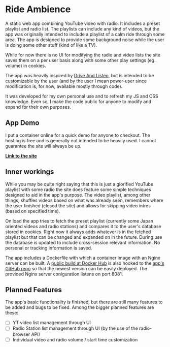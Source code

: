 # Ride Ambience

A static web app combining YouTube video with radio. It includes a preset playlist and radio list. The playlists can include any kind of videos, but the app was originally intended to include a playlist of a calm ride through some area. The app is designed to provide some background noise while the user is doing some other stuff (kind of like a TV). 

While for now there is no UI for modifying the radio and video lists the site saves them on a per user basis along with some other play settings (eg. volume) in cookies.

The app was heavily inspired by [Drive And Listen](https://driveandlisten.herokuapp.com/), but is intended to be customizable by the user (and by the user I mean power-user since modification is, for now, available mostly through code). 

It was developed for my own personal use and to refresh my JS and CSS knowledge. Even so, I make the code public for anyone to modify and expand for their own purposes.


## App Demo

I put a container online for a quick demo for anyone to checkout. The hosting is free and is generally not intended to be heavily used. I cannot guarantee the site will always be up.

**[Link to the site](http://ride-ambience-skwiwel.apps.us-east-1.starter.openshift-online.com/)**


## Inner workings

While you may be quite right saying that this is just a glorified YouTube playlist with some radio the site does feature some simple techniques designed to aid in the app's purpose. The video playlist, among other things, shuffles videos based on what was already seen, remembers where the user finished (closed the site) and allows for skipping video intros (based on specified time).

On load the app tries to fetch the preset playlist (currently some Japan oriented videos and radio stations) and compares it to the user's database stored in cookies. Right now it always adds whatever is in the fetched playlist but that can be changed and expanded on in the future. During use the database is updated to include cross-session relevant information. No personal or tracking information is saved.

The app includes a Dockerfile with which a container image with an Nginx server can be built. A [public build at Docker Hub](https://hub.docker.com/r/skwiwel/ride-ambience) is also hooked to the [app's GitHub repo](https://github.com/Skwiwel/ride-ambience) so that the newest version can be easily deployed. The provided Nginx server coniguration listens on port 8081.


## Planned Features

The app's basic functionality is finished, but there are still many features to be added and bugs to be fixed. Among the bigger planned features are these:
- [ ] YT video list management through UI
- [ ] Radio Station list management through UI (by the use of the radio-browser API)
- [ ] Individual video and radio volume / start time customization
